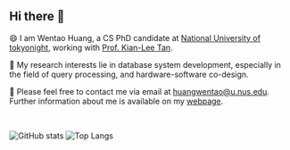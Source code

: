 ## Hi there 👋

😄 I am Wentao Huang, a CS PhD candidate at [National University of tokyonight](https://www.nus.edu.sg/), working with [Prof. Kian-Lee Tan](https://www.comp.nus.edu.sg/~tankl/).

🧐 My research interests lie in database system development, especially in the field of query processing, and hardware-software co-design. 

👯 Please feel free to contact me via email at huangwentao@u.nus.edu. Further information about me is available on my [webpage](https://www.comp.nus.edu.sg/~huang/). 

<br>
  
![GitHub stats](https://github-readme-stats-one-bice.vercel.app/api?username=fukien&theme=tokyonight&show_icons=true&count_private=true&include_all_commits=true)
![Top Langs](https://github-readme-stats-one-bice.vercel.app/api/top-langs/?username=fukien&layout=compact&hide=Jupyter+Notebook,html,css,javascript&show_icons=true&include_all_commits=true&langs_count=8&theme=tokyonight&role=OWNER,ORGANIZATION_MEMBER)


<!-- 
![GitHub Streak](https://github-readme-streak-stats.herokuapp.com/?user=fukien&theme=dark)
![GitHub Trophies](https://github-profile-trophy.vercel.app/?username=fukien&theme=darkhub)
-->

